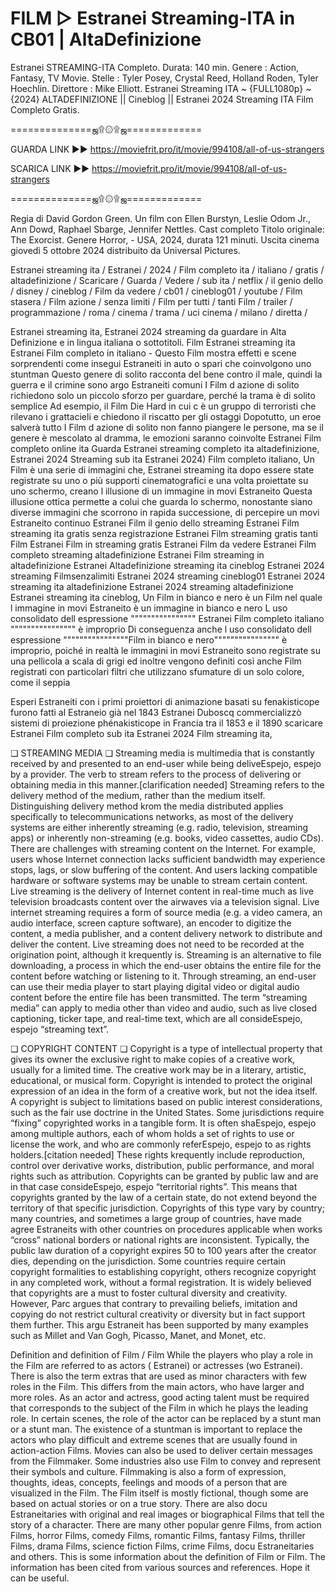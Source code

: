 # FILM ▷ Estranei Streaming-ITA in CB01 | AltaDefinizione
Estranei STREAMING-ITA Completo. Durata: 140 min. Genere : Action, Fantasy, TV Movie. Stelle : Tyler Posey, Crystal Reed, Holland Roden, Tyler Hoechlin. Direttore : Mike Elliott. Estranei Streaming ITA ~ {FULL1080p} ~ {2024} ALTADEFINIZIONE || Cineblog || Estranei 2024 Streaming ITA Film Completo Gratis.

==============ஜ۩۞۩ஜ=============

GUARDA LINK ►► https://moviefrit.pro/it/movie/994108/all-of-us-strangers

SCARICA LINK ►► https://moviefrit.pro/it/movie/994108/all-of-us-strangers

==============ஜ۩۞۩ஜ=============


Regia di David Gordon Green. Un film con Ellen Burstyn, Leslie Odom Jr., Ann Dowd, Raphael Sbarge, Jennifer Nettles. Cast completo Titolo originale: The Exorcist. Genere Horror, - USA, 2024, durata 121 minuti. Uscita cinema giovedì 5 ottobre 2024 distribuito da Universal Pictures.

Estranei streaming ita / Estranei / 2024 / Film completo ita / italiano / gratis / altadefinizione / Scaricare / Guarda / Vedere / sub ita / netflix / il genio dello / disney / cineblog / Film da vedere / cb01 / cineblog01 / youtube / Film stasera / Film azione / senza limiti / Film per tutti / tanti Film / trailer / programmazione / roma / cinema / trama / uci cinema / milano / diretta /

Estranei streaming ita, Estranei 2024 streaming da guardare in Alta Definizione e in lingua italiana o sottotitoli. Film Estranei streaming ita Estranei Film completo in italiano - Questo Film mostra effetti e scene sorprendenti come insegui Estraneiti in auto o spari che coinvolgono uno stuntman Questo genere di solito racconta del bene contro il male, quindi la guerra e il crimine sono argo Estraneiti comuni I Film d azione di solito richiedono solo un piccolo sforzo per guardare, perché la trama è di solito semplice Ad esempio, il Film Die Hard in cui c è un gruppo di terroristi che rilevano i grattacieli e chiedono il riscatto per gli ostaggi Dopotutto, un eroe salverà tutto I Film d azione di solito non fanno piangere le persone, ma se il genere è mescolato al dramma, le emozioni saranno coinvolte Estranei Film completo online ita Guarda Estranei streaming completo ita altadefinizione, Estranei 2024 Streaming sub ita Estranei 2024) Film completo italiano, Un Film è una serie di immagini che, Estranei streaming ita dopo essere state registrate su uno o più supporti cinematografici e una volta proiettate su uno schermo, creano l illusione di un immagine in movi Estraneito Questa illusione ottica permette a colui che guarda lo schermo, nonostante siano diverse immagini che scorrono in rapida successione, di percepire un movi Estraneito continuo Estranei Film il genio dello streaming Estranei Film streaming ita gratis senza registrazione Estranei Film streaming gratis tanti Film Estranei Film in streaming gratis Estranei Film da vedere Estranei Film completo streaming altadefinizione Estranei Film streaming in altadefinizione Estranei Altadefinizione streaming ita cineblog Estranei 2024 streaming Filmsenzalimiti Estranei 2024 streaming cineblog01 Estranei 2024 streaming ita altadefinizione Estranei 2024 streaming altadefinizione Estranei streaming ita cineblog, Un Film in bianco e nero è un Film nel quale l immagine in movi Estraneito è un immagine in bianco e nero L uso consolidato dell espressione """""""""""""""" Estranei Film completo italiano """""""""""""""" è improprio Di conseguenza anche l uso consolidato dell espressione """"""""""""""""Film in bianco e nero"""""""""""""""" è improprio, poiché in realtà le immagini in movi Estraneito sono registrate su una pellicola a scala di grigi ed inoltre vengono definiti così anche Film registrati con particolari filtri che utilizzano sfumature di un solo colore, come il seppia

Esperi Estraneiti con i primi proiettori di animazione basati su fenakisticope furono fatti al Estraneio già nel 1843 Estranei Duboscq commercializzò sistemi di proiezione phénakisticope in Francia tra il 1853 e il 1890 scaricare Estranei Film completo sub ita Estranei 2024 Film streaming ita,

❏ STREAMING MEDIA ❏ Streaming media is multimedia that is constantly received by and presented to an end-user while being deliveEspejo, espejo by a provider. The verb to stream refers to the process of delivering or obtaining media in this manner.[clarification needed] Streaming refers to the delivery method of the medium, rather than the medium itself. Distinguishing delivery method krom the media distributed applies specifically to telecommunications networks, as most of the delivery systems are either inherently streaming (e.g. radio, television, streaming apps) or inherently non-streaming (e.g. books, video cassettes, audio CDs). There are challenges with streaming content on the Internet. For example, users whose Internet connection lacks sufficient bandwidth may experience stops, lags, or slow buffering of the content. And users lacking compatible hardware or software systems may be unable to stream certain content. Live streaming is the delivery of Internet content in real-time much as live television broadcasts content over the airwaves via a television signal. Live internet streaming requires a form of source media (e.g. a video camera, an audio interface, screen capture software), an encoder to digitize the content, a media publisher, and a content delivery network to distribute and deliver the content. Live streaming does not need to be recorded at the origination point, although it krequently is. Streaming is an alternative to file downloading, a process in which the end-user obtains the entire file for the content before watching or listening to it. Through streaming, an end-user can use their media player to start playing digital video or digital audio content before the entire file has been transmitted. The term “streaming media” can apply to media other than video and audio, such as live closed captioning, ticker tape, and real-time text, which are all consideEspejo, espejo “streaming text”.

❏ COPYRIGHT CONTENT ❏ Copyright is a type of intellectual property that gives its owner the exclusive right to make copies of a creative work, usually for a limited time. The creative work may be in a literary, artistic, educational, or musical form. Copyright is intended to protect the original expression of an idea in the form of a creative work, but not the idea itself. A copyright is subject to limitations based on public interest considerations, such as the fair use doctrine in the United States. Some jurisdictions require “fixing” copyrighted works in a tangible form. It is often shaEspejo, espejo among multiple authors, each of whom holds a set of rights to use or license the work, and who are commonly referEspejo, espejo to as rights holders.[citation needed] These rights krequently include reproduction, control over derivative works, distribution, public performance, and moral rights such as attribution. Copyrights can be granted by public law and are in that case consideEspejo, espejo “territorial rights”. This means that copyrights granted by the law of a certain state, do not extend beyond the territory of that specific jurisdiction. Copyrights of this type vary by country; many countries, and sometimes a large group of countries, have made agree Estraneits with other countries on procedures applicable when works “cross” national borders or national rights are inconsistent. Typically, the public law duration of a copyright expires 50 to 100 years after the creator dies, depending on the jurisdiction. Some countries require certain copyright formalities to establishing copyright, others recognize copyright in any completed work, without a formal registration. It is widely believed that copyrights are a must to foster cultural diversity and creativity. However, Parc argues that contrary to prevailing beliefs, imitation and copying do not restrict cultural creativity or diversity but in fact support them further. This argu Estraneit has been supported by many examples such as Millet and Van Gogh, Picasso, Manet, and Monet, etc.

Definition and definition of Film / Film While the players who play a role in the Film are referred to as actors ( Estranei) or actresses (wo Estranei). There is also the term extras that are used as minor characters with few roles in the Film. This differs from the main actors, who have larger and more roles. As an actor and actress, good acting talent must be required that corresponds to the subject of the Film in which he plays the leading role. In certain scenes, the role of the actor can be replaced by a stunt man or a stunt man. The existence of a stuntman is important to replace the actors who play difficult and extreme scenes that are usually found in action-action Films. Movies can also be used to deliver certain messages from the Filmmaker. Some industries also use Film to convey and represent their symbols and culture. Filmmaking is also a form of expression, thoughts, ideas, concepts, feelings and moods of a person that are visualized in the Film. The Film itself is mostly fictional, though some are based on actual stories or on a true story. There are also docu Estraneitaries with original and real images or biographical Films that tell the story of a character. There are many other popular genre Films, from action Films, horror Films, comedy Films, romantic Films, fantasy Films, thriller Films, drama Films, science fiction Films, crime Films, docu Estraneitaries and others. This is some information about the definition of Film or Film. The information has been cited from various sources and references. Hope it can be useful.
